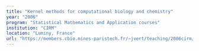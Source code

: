 ```yaml
---
title: "Kernel methods for computational biology and chemistry"
year: "2006"
program: "Statistical Mathematics and Application courses"
institution: "CIRM"
location: "Luminy, France"
url: "https://members.cbio.mines-paristech.fr/~jvert/teaching/2006cirm/index.html"
---
```

